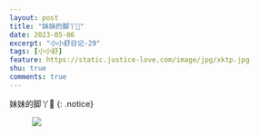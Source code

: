 ```yaml
---
layout: post
title: "妹妹的脚丫🦶"
date: 2023-05-06
excerpt: "小小舒日记-29"
tags: [小小舒]
feature: https://static.justice-love.com/image/jpg/xktp.jpg
shu: true
comments: true
---
```

妹妹的脚丫🦶
{: .notice}
<figure>
    <img src="{{ site.staticUrl }}/xiaoxiaoshu/image/meimeidejiaoya.jpeg" />
</figure>
